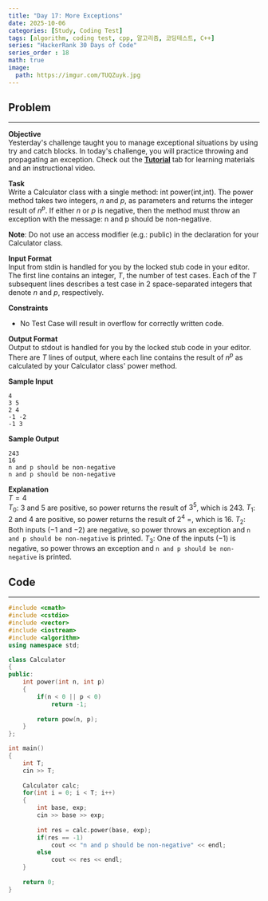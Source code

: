 ```yaml
---
title: "Day 17: More Exceptions"
date: 2025-10-06
categories: [Study, Coding Test]
tags: [algorithm, coding test, cpp, 알고리즘, 코딩테스트, C++]
series: "HackerRank 30 Days of Code"
series_order : 18
math: true
image:
  path: https://imgur.com/TUQZuyk.jpg
---
```


## Problem

---

**Objective**  
Yesterday's challenge taught you to manage exceptional situations by using try and catch blocks. In today's challenge, you will practice throwing and propagating an exception. Check out the [**Tutorial**](https://www.hackerrank.com/challenges/30-more-exceptions/tutorial) tab for learning materials and an instructional video.

**Task**  
Write a Calculator class with a single method: int power(int,int). The power method takes two integers, $n$ and $p$, as parameters and returns the integer result of $n^p$. If either $n$ or $p$ is negative, then the method must throw an exception with the message: n and p should be non-negative.  

**Note**: Do not use an access modifier (e.g.: public) in the declaration for your Calculator class.

**Input Format**  
Input from stdin is handled for you by the locked stub code in your editor. The first line contains an integer, $T$, the number of test cases. Each of the $T$ subsequent lines describes a test case in $2$ space-separated integers that denote $n$ and $p$, respectively.

**Constraints**  

- No Test Case will result in overflow for correctly written code.

**Output Format**  
Output to stdout is handled for you by the locked stub code in your editor. There are $T$ lines of output, where each line contains the result of $n^p$ as calculated by your Calculator class' power method.

**Sample Input**  
```text
4
3 5
2 4
-1 -2
-1 3
```

**Sample Output**  
```text
243
16
n and p should be non-negative
n and p should be non-negative
```

**Explanation**  
$T = 4$  
$T_0$: $3$ and $5$ are positive, so power returns the result of $3^5$, which is $243$.
$T_1$: $2$ and $4$ are positive, so power returns the result of $2^4$ =, which is $16$.
$T_2$: Both inputs ($-1$ and $-2$) are negative, so power throws an exception and `n and p should be non-negative` is printed.
$T_3$: One of the inputs ($-1$) is negative, so power throws an exception and `n and p should be non-negative` is printed.

## Code

---

```cpp
#include <cmath>
#include <cstdio>
#include <vector>
#include <iostream>
#include <algorithm>
using namespace std;

class Calculator
{
public:
    int power(int n, int p) 
    {
        if(n < 0 || p < 0)
            return -1;
        
        return pow(n, p);
    }
};

int main() 
{
    int T;
    cin >> T;
    
    Calculator calc;
    for(int i = 0; i < T; i++)
    {
        int base, exp;
        cin >> base >> exp;
        
        int res = calc.power(base, exp);
        if(res == -1)
            cout << "n and p should be non-negative" << endl;
        else
            cout << res << endl;
    }
    
    return 0;
}
```
